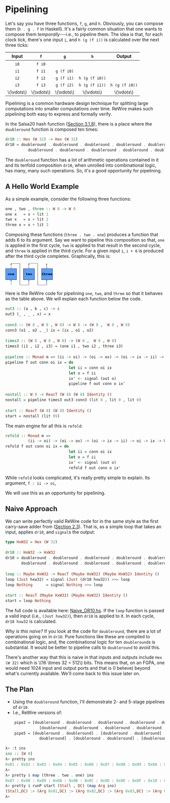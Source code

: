 # Pipelining

Let's say you have three functions, `f`, `g`, and `h`. Obviously, you can compose them (`h . g . f` in Haskell).  It's a fairly common situation that one wants to compose them *temporally*---i.e., to pipeline them.
The idea is that, for each clock tick, there's one input `i`, and `h (g (f i))` is calculated over the next three ticks:

| Input | `f` | `g` | `h` | Output | 
| :-----------: | :------------: | :------------: | :------------: | :------------: |
| `i0` | `f i0` |  | | |
| `i1` | `f i1` | `g (f i0)` | | |
| `i2` | `f i2` | `g (f i1)` | `h (g (f i0))` | |
| `i3` | `f i3` | `g (f i2)` | `h (g (f i1))` | `h (g (f i0))` |
| \\(\vdots\\) | \\(\vdots\\)  | \\(\vdots\\)  | \\(\vdots\\) | \\(\vdots\\) |

Pipelining is a common hardware design technique for splitting large computations into smaller computations over time. ReWire makes such pipelining both easy to express and formally verify.

In the Salsa20 hash function ([Section 3.1.8](../salsa20/hashfunction.md)), there is a place where the `doubleround` function is composed ten times:
```haskell
dr10 :: Hex (W 32) -> Hex (W 32)
dr10 = doubleround . doubleround . doubleround . doubleround . doubleround .
          doubleround . doubleround . doubleround . doubleround . doubleround 
```
The `doubleround` function has a lot of arithmetic operations contained in it and its tenfold composition `dr10`, when unrolled into combinational logic, has many, many such operations. So, it's a good opportunity for pipelining.



## A Hello World Example

As a simple example, consider the following three functions:
```haskell
one , two , three :: W 8 -> W 8
one x   = x + lit 1
two x   = x + lit 2
three x = x + lit 3
```

Composing these functions (`three . two . one`) produces a function that adds 6 to its argument.
Say we want to pipeline this composition so that, `one` is applied in the first cycle, `two` is applied to that result in the second cycle, and `three` is applied in the third cycle. 
For a given input `i`, `i + 6` is produced after the third cycle completes.
Graphically, this is:

<img src="images/onetwothree.png"  style="height:30%; width:30%" >

Here is the ReWire code for pipelining `one`, `two`, and `three` so that it behaves as the table above. We will explain each function below the code.
```haskell
out3 :: (a , b , c) -> c
out3 (_ , _ , x) = x

conn3 :: (W 8 , W 8 , W 8) -> W 8 -> (W 8 ,  W 8 , W 8)
conn3 (o1 , o2 , _) ix = (ix , o1 , o2)

times3 :: (W 8 , W 8 , W 8) -> (W 8 ,  W 8 , W 8)
times3 (i1 , i2 , i3) = (one i1 , two i2 , three i3)

pipeline :: Monad m => (ii -> oi) -> (oi -> ox) -> (oi -> ix -> ii) -> oi -> ix -> ReacT ix ox m ()
pipeline f out conn oi ix = do
                            let ii = conn oi ix
                            let o = f ii
                            ix' <- signal (out o)
                            pipeline f out conn o ix'

nostall :: W 8 -> ReacT (W 8) (W 8) Identity ()
nostall = pipeline times3 out3 conn3 (lit 0 , lit 0 , lit 0)

start :: ReacT (W 8) (W 8) Identity ()
start = nostall (lit 99)
```

The main engine for all this is `refold`:
```haskell
refold :: Monad m => 
          (ii -> oi) -> (oi -> ox) -> (oi -> ix -> ii) -> oi -> ix -> ReacT ix ox m ()
refold f out conn oi ix = do
                            let ii = conn oi ix
                            let o = f ii
                            ix' <- signal (out o)
                            refold f out conn o ix'
```
While `refold` looks complicated, it's really pretty simple to explain. Its argument, `f : ii -> oi`,




We will use this as an opportunity for pipelining.




## Naive Approach

We can write perfectly valid ReWire code for in the same style as the first carry-save adder from ([Section 2.3](../chapter1/carrysaveadders.md)). That is, as a simple loop that takes an input, applies `dr10`, and `signal`s the output:
```haskell
type HxW32 = Hex (W 32)

dr10 :: HxW32 -> HxW32
dr10 = doubleround . doubleround . doubleround . doubleround . doubleround .
       doubleround . doubleround . doubleround . doubleround . doubleround 

loop :: Maybe HxW32 -> ReacT (Maybe HxW32) (Maybe HxW32) Identity ()
loop (Just hxw32) = signal (Just (dr10 hxw32)) >>= loop
loop Nothing      = signal Nothing >>= loop

start :: ReacT (Maybe HxW32) (Maybe HxW32) Identity ()
start = loop Nothing
```
The full code is available here: [Naive_DR10.hs](https://github.com/harrisonwl/rwcrypto/blob/main/src/pipeline/Naive_DR10.hs). If the `loop` function is passed a valid input (i.e., `(Just hxw32)`), then `dr10` is applied to it. In each cycle, `dr10 hxw32` is calculated.

*Why is this naive?* If you look at the code for `doubleround`, there are a lot of operations going on in `dr10`. Pure functions like these are compiled to combinational logic, and, the combinational logic for ten `doubleround`s is substantial. It would be better to pipeline calls to `doubleround` to avoid this.

There's another way that this is naive in that inputs and outputs include `Hex (W 32)` which is \\(16 \times 32 = 512\\) bits. This means that, on an FGPA, one would need 1024 input and output ports and that is (I believe) beyond what's currently available. We'll come back to this issue later on.

## The Plan
- Using the `doubleround` function, I'll demonstrate 2- and 5-stage pipelines of `dr10`.
- I.e., ReWire versions of:
```haskell
	pipe2 = [doubleround . doubleround . doubleround . doubleround . doubleround] .
               [doubleround . doubleround . doubleround . doubleround . doubleround]
	pipe5 = [doubleround . doubleround] . [doubleround . doubleround] . [doubleround .
               doubleround] . [doubleround . doubleround] . [doubleround . doubleround]
```
	


```haskell
λ> :t ins
ins :: [W 8]
λ> pretty ins
0x01 : 0x02 : 0x03 : 0x04 : 0x05 : 0x06 : 0x07 : 0x08 : 0x09 : 0x0A : 0x0B : 0x0C : 0x0D : 0x0E : 0x0F : []
λ> 
λ> pretty $ map (three . two . one) ins
0x07 : 0x08 : 0x09 : 0x0A : 0x0B : 0x0C : 0x0D : 0x0E : 0x0F : 0x10 : 0x11 : 0x12 : 0x13 : 0x14 : 0x15 : []
λ> pretty $ runP start (Stall , DC) (map Arg ins)
(Stall,DC) :> (Arg 0x01,DC) :> (Arg 0x02,DC) :> (Arg 0x03,DC) :> (Arg 0x04,Val 0x07) :> (Arg 0x05,Val 0x08) :> (Arg 0x06,Val 0x09) :> (Arg 0x07,Val 0x0A) :> (Arg 0x08,Val 0x0B) :> (Arg 0x09,Val 0x0C) :> (Arg 0x0A,Val 0x0D) :> (Arg 0x0B,Val 0x0E) :> (Arg 0x0C,Val 0x0F) :> (Arg 0x0D,Val 0x10) :> (Arg 0x0E,Val 0x11) :> (Arg 0x0F,Val 0x12) :+> Nothing
λ> 
```
